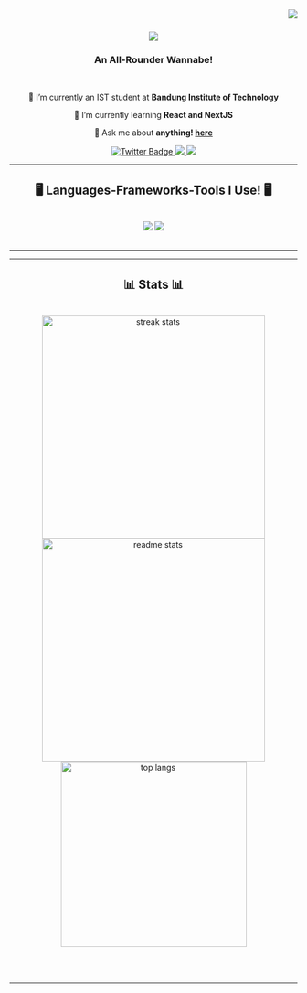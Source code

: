<img align="right" src="https://visitor-badge.laobi.icu/badge?page_id=qiewi.qiewi" />

<h1 align="center">
    <img src="https://readme-typing-svg.herokuapp.com/?font=Righteous&size=35&center=true&vCenter=true&width=500&height=70&duration=4000&lines=Hi+There!+👋;+I'm+Qie+!;" />
</h1>

<h3 align="center">An All-Rounder Wannabe!</h3>

<br/>

<div align="center">
 
 🔭 I’m currently an IST student at **Bandung Institute of Technology**
 
 🌱 I’m currently learning **React and NextJS**

 💬 Ask me about **anything! [here](https://instagram.com/rizqeez)**



 </div>
 
<div align="center"> 
  <a href="https://www.twitter.com/qiemchi">
    <img src="https://img.shields.io/badge/Twitter-blue?style=for-the-badge&logo=twitter&logoColor=white" alt="Twitter Badge"/>
  </a>
  <a href="mailto:qiewifruit@gmail.com">
    <img src="https://img.shields.io/badge/Gmail-333333?style=for-the-badge&logo=gmail&logoColor=red" />
  </a>
  <a href="https://www.linkedin.com/in/qiewi/" target="_blank">
    <img src="https://img.shields.io/badge/LinkedIn-0077B5?style=for-the-badge&logo=linkedin&logoColor=white" target="_blank" />
  </a>
</div>

 <hr/>
 
<h2 align="center">🖥 Languages-Frameworks-Tools I Use! 🖥</h2>
<br/>
<div align="center">
    <img src="https://skillicons.dev/icons?i=html,css,javascript,c,vscode,github,figma,haskell" />
    <img src="https://skillicons.dev/icons?i=python,java,mysql,postgres" /><br>
</div>

<br/>
<hr/>

<hr/>

<h2 align="center">📊 Stats 📊</h2>
<br>
<div align=center>
  <img width=390 src="https://streak-stats.demolab.com/?user=qiewi&count_private=true&theme=react&border_radius=10" alt="streak stats"/>
  <br/>
  <img width=390 src="https://github-readme-stats.vercel.app/api?username=qiewi&count_private=true&show_icons=true&theme=react&rank_icon=github&border_radius=10" alt="readme stats" />
  <br/>
  <img width=325 align="center" src="https://github-readme-stats.vercel.app/api/top-langs/?username=qiewi&hide=HTML&langs_count=8&layout=compact&theme=react&border_radius=10&size_weight=0.5&count_weight=0.5&exclude_repo=github-readme-stats" alt="top langs" />
</div>

<br/><br/>

<hr/>

<br/>

<br/>
